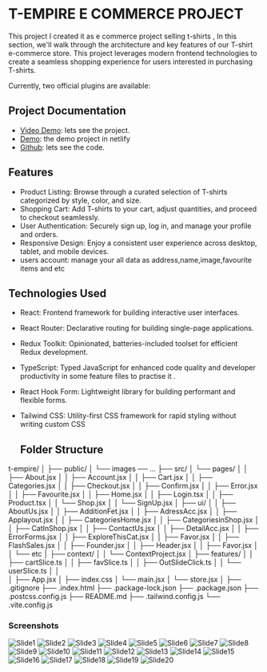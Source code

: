 # T-EMPIRE E COMMERCE PROJECT

This project I created it as e commerce project selling t-shirts , In this section, we'll walk through the architecture and key features of our T-shirt e-commerce store. This project leverages modern frontend technologies to create a seamless shopping experience for users interested in purchasing T-shirts.

Currently, two official plugins are available:

## Project Documentation
- [Video Demo](https://www.loom.com/share/312cb2ce905243aaa0d5041514334a64?sid=1a8e8a4a-23e3-40bd-9d36-695c2643b414): lets see the project.
- [Demo](t-empire.netlify.app): the demo project in netlify 
- [Github]([./E-learning%20Platform%20paper.pdf](https://github.com/khaled-sakr/E-commerece)): lets see the code.

## Features
- Product Listing: Browse through a curated selection of T-shirts categorized by style, color, and size.
- Shopping Cart: Add T-shirts to your cart, adjust quantities, and proceed to checkout seamlessly.
- User Authentication: Securely sign up, log in, and manage your profile and orders.
- Responsive Design: Enjoy a consistent user experience across desktop, tablet, and mobile devices.
- users account: manage your all data as address,name,image,favourite items and etc

## Technologies Used
- React: Frontend framework for building interactive user interfaces.
- React Router: Declarative routing for building single-page applications.
- Redux Toolkit: Opinionated, batteries-included toolset for efficient Redux development.
- TypeScript: Typed JavaScript for enhanced code quality and developer productivity in some feature files to practise it .
- React Hook Form: Lightweight library for building performant and flexible forms.
- Tailwind CSS: Utility-first CSS framework for rapid styling without writing custom CSS

  ## Folder Structure
t-empire/
│
├── public/
│   └── images ── ...
├── src/
│   └──  pages/
│   │   ├── About.jsx
│   │   ├── Account.jsx
│   │   ├── Cart.jsx
│   │   ├── Categories.jsx
│   │   ├── Checkout.jsx
│   │   ├── Confirm.jsx
│   │   ├── Error.jsx
│   │   ├── Favourite.jsx
│   │   ├── Home.jsx
│   │   ├── Login.tsx
│   │   ├── Product.tsx
│   │   └── Shop.jsx
│   │   └── SignUp.jsx
│   ├── ui/
│   │   ├── AboutUs.jsx
│   │   ├── AdditionFet.jsx
│   │   ├── AdressAcc.jsx
│   │   ├── Applayout.jsx
│   │   ├── CategoriesHome.jsx
│   │   ├── CategoriesinShop.jsx
│   │   ├── CatInShop.jsx
│   │   ├── ContactUs.jsx
│   │   ├── DetailAcc.jsx
│   │   ├── ErrorForms.jsx
│   │   ├── ExploreThisCat.jsx
│   │   ├── Favor.jsx
│   │   ├── FlashSales.jsx
│   │   ├── Founder.jsx
│   │   ├── Header.jsx
│   │   ├── Favor.jsx
│   │   └── etc
│   ├── context/
│   │   └──  ContextProject.jsx
│   ├── features/
│   │   ├── cartSlice.ts
│   │   ├── favSlice.ts
│   │   ├── OutSlideClick.ts
│   │   └── userSlice.ts
│   │     
│   ├── App.jsx
│   ├── index.css
│   └── main.jsx
│   └── store.jsx
│
├── .gitignore
├── .index.html
├── .package-lock.json
├── .package.json
├── .postcss.config.js
├── README.md
├── .tailwind.config.js
└── .vite.config.js 

### Screenshots
![Slide1](https://github.com/khaled-sakr/E-commerece/blob/v1/public/assets/Annotation%202024-06-23%20142949.png)
![Slide2](https://github.com/khaled-sakr/E-commerece/blob/v1/public/assets/Annotation%202024-06-23%20143035.png)
![Slide3](https://github.com/khaled-sakr/E-commerece/blob/v1/public/assets/Annotation%202024-06-23%20143106.png)
![Slide4](https://github.com/khaled-sakr/E-commerece/blob/v1/public/assets/Annotation%202024-06-23%20143255.png)
![Slide5](https://github.com/khaled-sakr/E-commerece/blob/v1/public/assets/Annotation%202024-06-23%20143320.png)
![Slide6](https://github.com/khaled-sakr/E-commerece/blob/v1/public/assets/Annotation%202024-06-23%20143344.png)
![Slide7](https://github.com/khaled-sakr/E-commerece/blob/v1/public/assets/Annotation%202024-06-23%20143400.png)
![Slide8](https://github.com/khaled-sakr/E-commerece/blob/v1/public/assets/Annotation%202024-06-23%20143412.png)
![Slide9](https://github.com/khaled-sakr/E-commerece/blob/v1/public/assets/Annotation%202024-06-23%20143426.png)
![Slide10](https://github.com/khaled-sakr/E-commerece/blob/v1/public/assets/Annotation%202024-06-23%20143453.png)
![Slide11](https://github.com/khaled-sakr/E-commerece/blob/v1/public/assets/Annotation%202024-06-23%20143517.png)
![Slide12](https://github.com/khaled-sakr/E-commerece/blob/v1/public/assets/Annotation%202024-06-23%20143531.png)
![Slide13](https://github.com/khaled-sakr/E-commerece/blob/v1/public/assets/Annotation%202024-06-23%20143558.png)
![Slide14](https://github.com/khaled-sakr/E-commerece/blob/v1/public/assets/Annotation%202024-06-23%20143614.png)
![Slide15](https://github.com/khaled-sakr/E-commerece/blob/v1/public/assets/Annotation%202024-06-23%20143632.png)
![Slide16](https://github.com/khaled-sakr/E-commerece/blob/v1/public/assets/Annotation%202024-06-23%20143644.png)
![Slide17](https://github.com/khaled-sakr/E-commerece/blob/v1/public/assets/Annotation%202024-06-23%20143709.png)
![Slide18](https://github.com/khaled-sakr/E-commerece/blob/v1/public/assets/Annotation%202024-06-23%20143720.png)
![Slide19](https://github.com/khaled-sakr/E-commerece/blob/v1/public/assets/Annotation%202024-06-23%20143734.png)
![Slide20](https://github.com/khaled-sakr/E-commerece/blob/v1/public/assets/Annotation%202024-06-23%20143754.png)

